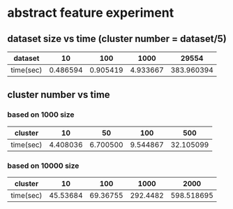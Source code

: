 
# abstract feature experiment

## dataset size vs time (cluster number = dataset/5)

|  dataset  |    10    |    100   |   1000   |    29554   |
|:---------:|:--------:|:--------:|:--------:|:----------:|
| time(sec) | 0.486594 | 0.905419 | 4.933667 | 383.960394 |


## cluster number vs time

### based on 1000 size

|  cluster  |    10    |    50    |   100    |    500    |
|:---------:|:--------:|:--------:|:--------:|:---------:|
| time(sec) | 4.408036 | 6.700500 | 9.544867 | 32.105099 |


### based on 10000 size

|  cluster  |    10    |    100   |   1000   |   2000     |
|:---------:|:--------:|:--------:|:--------:|:----------:|
| time(sec) | 45.53684 | 69.36755 | 292.4482 | 598.518695 |

